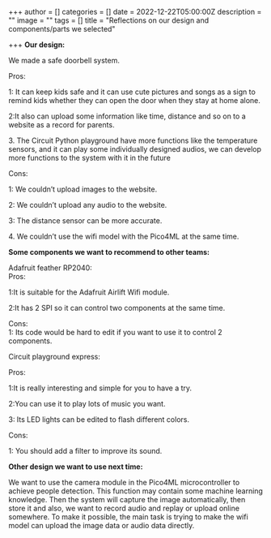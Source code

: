 +++
author = []
categories = []
date = 2022-12-22T05:00:00Z
description = ""
image = ""
tags = []
title = "Reflections on our design and components/parts we selected"

+++
**Our design:**

We made a safe doorbell system.

Pros:

1: It can keep kids safe and it can use cute pictures and songs as a sign to remind kids whether they can open the door when they stay at home alone.

2:It also can upload some information like time, distance and so on to a website as a record for parents.

3\. The Circuit Python playground have more functions like the temperature sensors, and it can play some individually designed audios, we can develop more functions to the system with it in the future

Cons:

1: We couldn’t upload images to the website.

2: We couldn’t upload any audio to the website.

3: The distance sensor can be more accurate.

4\. We couldn’t use the wifi model with the Pico4ML at the same time.

**Some components we want to recommend to other teams:**

Adafruit feather RP2040:  
Pros:

1:It is suitable for the Adafruit Airlift Wifi module.

2:It has 2 SPI so it can control two components at the same time.

Cons:  
1: Its code would be hard to edit if you want to use it to control 2 components.

Circuit playground express:

Pros:

1:It is really interesting and simple for you to have a try.

2:You can use it to play lots of music you want.

3: Its LED lights can be edited to flash different colors.

Cons:

1: You should add a filter to improve its sound.

**Other design we want to use next time:**

We want to use the camera module in the Pico4ML microcontroller to achieve people detection. This function may contain some machine learning knowledge. Then the system will capture the image automatically, then store it and also, we want to record audio and replay or upload online somewhere. To make it possible, the main task is trying to make the wifi model can upload the image data or audio data directly.